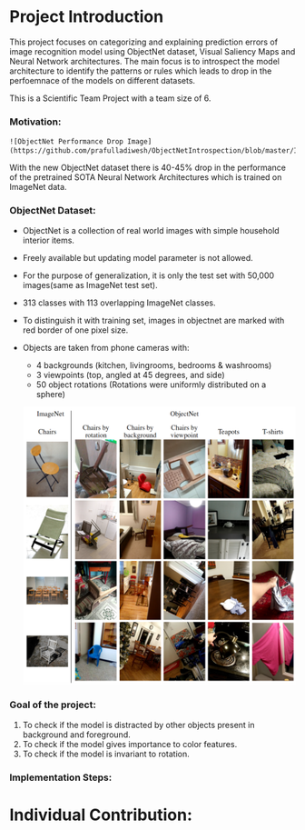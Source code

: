 # Project Introduction
This project focuses on categorizing and explaining prediction errors of image recognition model using ObjectNet dataset, Visual Saliency Maps and Neural
Network architectures. The main focus is to introspect the model architecture to identify the patterns or rules which leads to drop in the perfoemnace of the models on different datasets.

  This is a Scientific Team Project with a team size of 6.

### Motivation:

    ![ObjectNet Performance Drop Image](https://github.com/prafulladiwesh/ObjectNetIntrospection/blob/master/Images/PerformanceDrop.png)
  
  With the new ObjectNet dataset there is 40-45% drop in the performance of the pretrained SOTA Neural Network Architectures which is trained on ImageNet data. 

### ObjectNet Dataset:

  * ObjectNet is a collection of real world images with simple household interior items.
  * Freely available but updating model parameter is not allowed.
  * For the purpose of generalization, it is only the test set with 50,000 images(same as ImageNet test set).
  * 313 classes with 113 overlapping ImageNet classes.
  * To distinguish it with training set, images in objectnet are marked with red border of one pixel size.
  * Objects are taken from phone cameras with:
    * 4 backgrounds (kitchen, livingrooms, bedrooms & washrooms)
    * 3 viewpoints (top, angled at 45 degrees, and side)
    * 50 object rotations (Rotations were uniformly distributed on a sphere)
    
    ![Result Image](https://github.com/prafulladiwesh/ObjectNetIntrospection/blob/master/Images/ObjectNet_ImageNet.png)

### Goal of the project:

  1. To check if the model is distracted by other objects present in background and foreground.
  2. To check if the model gives importance to color features.
  3. To check if the model is invariant to rotation.

### Implementation Steps:

# Individual Contribution:




